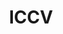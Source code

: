 ---
title: ICCV
description: IEEE/CVF International Conference on Computer Vision
image:

# Badge style
style:
    background: "#2a9d8f"
    color: "#fff"
---